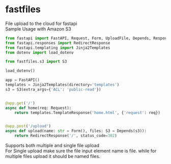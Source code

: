 # fastfiles
File upload to the cloud for fastapi\
Sample Usage with Amazon S3

```python
from fastapi import FastAPI, Request, Form, UploadFile, Depends, Response
from fastapi.responses import RedirectResponse
from fastapi.templating import Jinja2Templates
from dotenv import load_dotenv

from fastfiles.s3 import S3

load_dotenv()

app = FastAPI()
templates = Jinja2Templates(directory='templates')
s3 = S3(extra_args={'ACL': 'public-read'})


@app.get('/')
async def home(req: Request):
    return templates.TemplateResponse('home.html', {'request': req})


@app.post('/upload')
async def upload(name: str = Form(), files: S3 = Depends(s3)):
    return RedirectResponse('/', status_code=302)
```
Supports both multiple and single file upload\
For Single upload make sure the file input element name is file. while for multiple files upload it should be named files.
